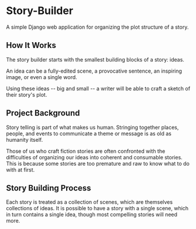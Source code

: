 # Story-Builder
A simple Django web application for organizing the plot structure of a story.

## How It Works

The story builder starts with the smallest building blocks of a story: ideas.

An idea can be a fully-edited scene, a provocative sentence, an inspiring image, or even a single word.

Using these ideas -- big and small -- a writer will be able to craft a sketch of their story's plot.

## Project Background

Story telling is part of what makes us human. Stringing together places, people, and events to communicate a theme or message is as old as humanity itself.

Those of us who craft fiction stories are often confronted with the difficulties of organizing our ideas into coherent and consumable stories. This is because some stories are too premature and raw to know what to do with at first.

## Story Building Process

Each story is treated as a collection of scenes, which are themselves collections of ideas. It is possible to have a story with a single scene, which in turn contains a single idea, though most compelling stories will need more.
